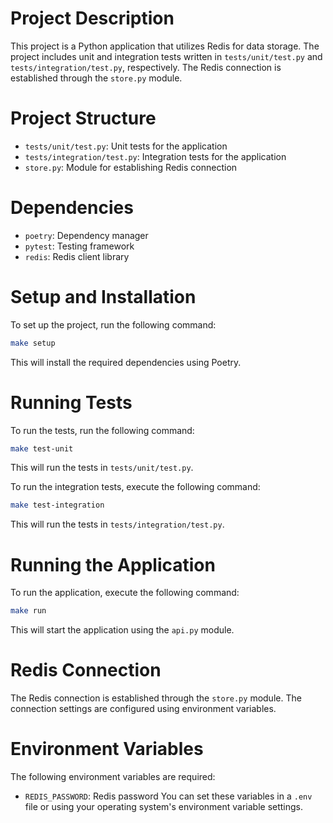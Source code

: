 # Project Description
This project is a Python application that utilizes Redis for data storage. The project includes unit and integration tests written in `tests/unit/test.py` and `tests/integration/test.py`, respectively. The Redis connection is established through the `store.py` module.

# Project Structure
* `tests/unit/test.py`: Unit tests for the application
* `tests/integration/test.py`: Integration tests for the application
* `store.py`: Module for establishing Redis connection

# Dependencies
* `poetry`: Dependency manager
* `pytest`: Testing framework
* `redis`: Redis client library

# Setup and Installation
To set up the project, run the following command:

```bash
make setup
```
This will install the required dependencies using Poetry.

# Running Tests
To run the tests, run the following command:

```bash
make test-unit
```
This will run the tests in `tests/unit/test.py`.

To run the integration tests, execute the following command:
```bash
make test-integration
```
This will run the tests in `tests/integration/test.py`.

# Running the Application
To run the application, execute the following command:
```bash
make run
```
This will start the application using the `api.py` module.

# Redis Connection
The Redis connection is established through the `store.py` module. The connection settings are configured using environment variables.

# Environment Variables
The following environment variables are required:

* `REDIS_PASSWORD`: Redis password
You can set these variables in a `.env` file or using your operating system's environment variable settings.
